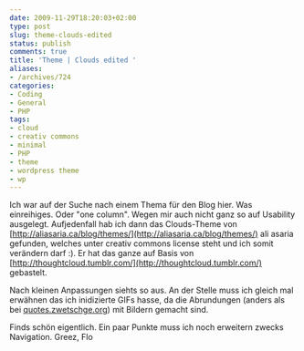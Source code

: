 ```yaml
---
date: 2009-11-29T18:20:03+02:00
type: post
slug: theme-clouds-edited
status: publish
comments: true
title: 'Theme | Clouds edited '
aliases:
- /archives/724
categories:
- Coding
- General
- PHP
tags:
- cloud
- creativ commons
- minimal
- PHP
- theme
- wordpress theme
- wp
---
```


Ich war auf der Suche nach einem Thema für den Blog hier. Was einreihiges. Oder "one column". Wegen mir auch nicht ganz so auf Usability ausgelegt. Aufjedenfall hab ich dann das Clouds-Theme von [http://aliasaria.ca/blog/themes/](http://aliasaria.ca/blog/themes/) ali asaria gefunden, welches unter creativ commons license steht und ich somit verändern darf :). Er hat das ganze auf Basis von [http://thoughtcloud.tumblr.com/](http://thoughtcloud.tumblr.com/) gebastelt.

Nach kleinen Anpassungen siehts so aus. An der Stelle muss ich gleich mal erwähnen das ich inidizierte GIFs hasse, da die Abrundungen (anders als bei [quotes.zwetschge.org](http://quotes.zwetschge.org)) mit Bildern gemacht sind.

Finds schön eigentlich. Ein paar Punkte muss ich noch erweitern zwecks Navigation.
Greez, Flo
